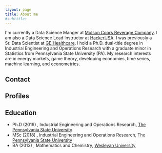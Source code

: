 ```yaml
---
layout: page
title: About me
#subtitle: 
---
```


I'm currently a Data Science Manger at [Molson Coors Beverage Company](https://www.molsoncoors.com/). I am also a Data Science Lead Instructor at [HackerUSA](https://hackerusa.com/). I was previously a Sr. Data Scientist at [GE Healthcare](https://www.gehealthcare.com/). I hold a Ph.D. dual-title degree in Industrial Engineering and Operations Research with a graduate minor in Statistics from Pennsylvania State University (PA). My research interests are in energy markets, game theory, developing economies, time series, machine learning, and econometrics.

## Contact

## Profiles

## Education
   - Ph.D (2019) , Industrial Engineering and Operations Research, [The Pennsylvania State University](https://www.ime.psu.edu/)
   - MSc (2018) ,  Industrial Engineering and Operations Research, [The Pennsylvania State University](https://www.ime.psu.edu/)
   - BA (2013) , Mathematics and Chemistry,  [Wesleyan University](https://www.wesleyan.edu/)







